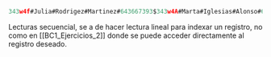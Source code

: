 ```c
343w4f#Julia#Rodrigez#Martinez#643667393$343w4A#Marta#Iglesias#Alonso#643627793$3ut24b#Juan Martín#Moreno#Martinez#643623393$34j24c#Antonio#Vidal#Sánchez#643627493$34324d#Daniela#Ruiz#Marín#643637393$3d324e#Juan Sebastián#Ramírez#Ramírez#643627393$3mn24g#Diego#González#Ortiz#643628393$34324h#Juan José#Molina#Rubio#643927393$343z4i#Juan Pablo#Rodrigez#Martinez#643627390$34324j#Marcelo#Castro#Serrano#643627103$34324k#Jesus#Díaz#Gil#643777353$3432al#Aladin#López#López#643628993$%
```
Lecturas secuencial, se a de hacer lectura lineal para indexar un registro, no como en [[BC1_Ejercicios_2]] donde se puede acceder directamente al registro deseado.